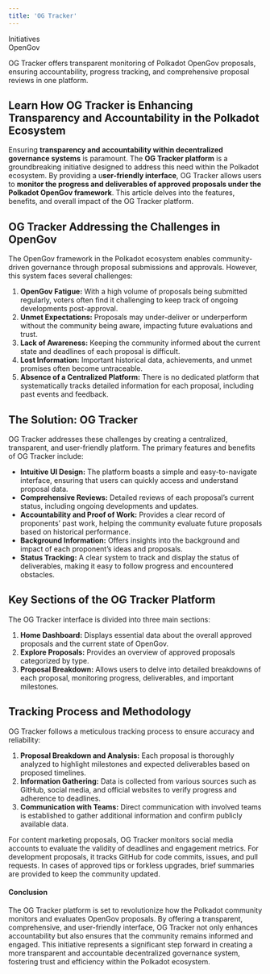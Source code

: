 ```yaml
---
title: 'OG Tracker'
---
```

Initiatives  
 OpenGov  

OG Tracker offers transparent monitoring of Polkadot OpenGov proposals, ensuring accountability, progress tracking, and comprehensive proposal reviews in one platform.


Learn How OG Tracker is Enhancing Transparency and Accountability in the Polkadot Ecosystem
-------------------------------------------------------------------------------------------

Ensuring **transparency and accountability within decentralized governance systems** is paramount. The **OG Tracker platform** is a groundbreaking initiative designed to address this need within the Polkadot ecosystem. By providing a u**ser-friendly interface**, OG Tracker allows users to **monitor the progress and deliverables of approved proposals under the Polkadot OpenGov framework**. This article delves into the features, benefits, and overall impact of the OG Tracker platform.

OG Tracker Addressing the Challenges in OpenGov
-----------------------------------------------

The OpenGov framework in the Polkadot ecosystem enables community-driven governance through proposal submissions and approvals. However, this system faces several challenges:

1. **OpenGov Fatigue:** With a high volume of proposals being submitted regularly, voters often find it challenging to keep track of ongoing developments post-approval.
2. **Unmet Expectations:** Proposals may under-deliver or underperform without the community being aware, impacting future evaluations and trust.
3. **Lack of Awareness:** Keeping the community informed about the current state and deadlines of each proposal is difficult.
4. **Lost Information:** Important historical data, achievements, and unmet promises often become untraceable.
5. **Absence of a Centralized Platform:** There is no dedicated platform that systematically tracks detailed information for each proposal, including past events and feedback.

The Solution: OG Tracker
------------------------

OG Tracker addresses these challenges by creating a centralized, transparent, and user-friendly platform. The primary features and benefits of OG Tracker include:

- **Intuitive UI Design:** The platform boasts a simple and easy-to-navigate interface, ensuring that users can quickly access and understand proposal data.
- **Comprehensive Reviews:** Detailed reviews of each proposal’s current status, including ongoing developments and updates.
- **Accountability and Proof of Work:** Provides a clear record of proponents’ past work, helping the community evaluate future proposals based on historical performance.
- **Background Information:** Offers insights into the background and impact of each proponent’s ideas and proposals.
- **Status Tracking:** A clear system to track and display the status of deliverables, making it easy to follow progress and encountered obstacles.

Key Sections of the OG Tracker Platform
---------------------------------------

The OG Tracker interface is divided into three main sections:

1. **Home Dashboard:** Displays essential data about the overall approved proposals and the current state of OpenGov.
2. **Explore Proposals:** Provides an overview of approved proposals categorized by type.
3. **Proposal Breakdown:** Allows users to delve into detailed breakdowns of each proposal, monitoring progress, deliverables, and important milestones.

Tracking Process and Methodology
--------------------------------

OG Tracker follows a meticulous tracking process to ensure accuracy and reliability:

1. **Proposal Breakdown and Analysis:** Each proposal is thoroughly analyzed to highlight milestones and expected deliverables based on proposed timelines.
2. **Information Gathering:** Data is collected from various sources such as GitHub, social media, and official websites to verify progress and adherence to deadlines.
3. **Communication with Teams:** Direct communication with involved teams is established to gather additional information and confirm publicly available data.

For content marketing proposals, OG Tracker monitors social media accounts to evaluate the validity of deadlines and engagement metrics. For development proposals, it tracks GitHub for code commits, issues, and pull requests. In cases of approved tips or forkless upgrades, brief summaries are provided to keep the community updated.

#### Conclusion

The OG Tracker platform is set to revolutionize how the Polkadot community monitors and evaluates OpenGov proposals. By offering a transparent, comprehensive, and user-friendly interface, OG Tracker not only enhances accountability but also ensures that the community remains informed and engaged. This initiative represents a significant step forward in creating a more transparent and accountable decentralized governance system, fostering trust and efficiency within the Polkadot ecosystem.
